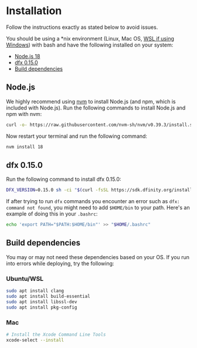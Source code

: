 # Installation

Follow the instructions exactly as stated below to avoid issues.

You should be using a \*nix environment (Linux, Mac OS, [WSL if using Windows](https://learn.microsoft.com/en-us/windows/wsl/install)) with bash and have the following installed on your system:

-   [Node.js 18](#nodejs)
-   [dfx 0.15.0](#dfx-0150)
-   [Build dependencies](#build-dependencies)

## Node.js

We highly recommend using [nvm](https://github.com/nvm-sh/nvm) to install Node.js (and npm, which is included with Node.js). Run the following commands to install Node.js and npm with nvm:

```bash
curl -o- https://raw.githubusercontent.com/nvm-sh/nvm/v0.39.3/install.sh | bash
```

Now restart your terminal and run the following command:

```bash
nvm install 18
```

## dfx 0.15.0

Run the following command to install dfx 0.15.0:

```bash
DFX_VERSION=0.15.0 sh -ci "$(curl -fsSL https://sdk.dfinity.org/install.sh)"
```

If after trying to run `dfx` commands you encounter an error such as `dfx: command not found`, you might need to add `$HOME/bin` to your path. Here's an example of doing this in your `.bashrc`:

```bash
echo 'export PATH="$PATH:$HOME/bin"' >> "$HOME/.bashrc"
```

## Build dependencies

You may or may not need these dependencies based on your OS. If you run into errors while deploying, try the following:

### Ubuntu/WSL

```bash
sudo apt install clang
sudo apt install build-essential
sudo apt install libssl-dev
sudo apt install pkg-config
```

### Mac

```bash
# Install the Xcode Command Line Tools
xcode-select --install
```
